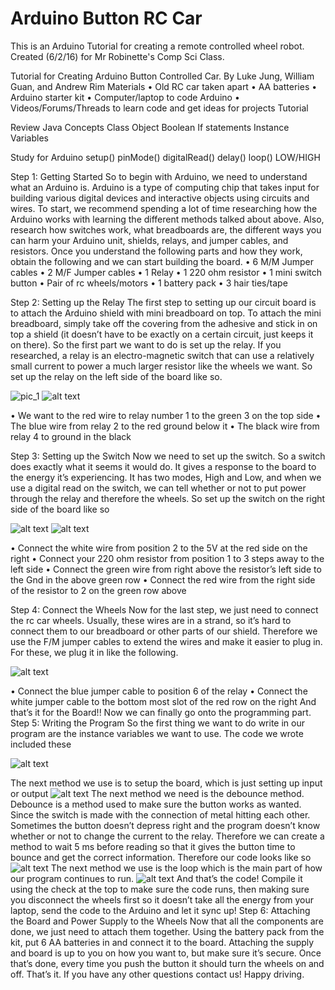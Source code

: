 # Arduino Button RC Car
This is an Arduino Tutorial for creating a remote controlled wheel robot.  Created (6/2/16) for Mr Robinette's Comp Sci Class.

Tutorial for Creating Arduino Button Controlled Car.
By Luke Jung, William Guan, and Andrew Rim
Materials
•    Old RC car taken apart
•    AA batteries
•    Arduino starter kit
•    Computer/laptop to code Arduino
•    Videos/Forums/Threads to learn code and get ideas for projects
Tutorial

Review Java Concepts
Class
Object
Boolean
If statements
Instance Variables

Study for Arduino
setup()
pinMode()
digitalRead()
delay()
loop()
LOW/HIGH

Step 1: Getting Started
So to begin with Arduino, we need to understand what an Arduino is.  Arduino is a type of computing chip that takes input for building various digital devices and interactive objects using circuits and wires.
To start, we recommend spending a lot of time researching how the Arduino works with learning the different methods talked about above.  Also, research how switches work, what breadboards are, the different ways you can harm your Arduino unit, shields, relays, and jumper cables, and resistors.
Once you understand the following parts and how they work, obtain the following and we can start building the board.
•    6 M/M Jumper cables
•    2 M/F Jumper cables
•    1 Relay
•    1 220 ohm resistor
•    1 mini switch button
•    Pair of rc wheels/motors
•    1 battery pack
•    3 hair ties/tape


Step 2: Setting up the Relay
The first step to setting up our circuit board is to attach the Arduino shield with mini breadboard on top.  To attach the mini breadboard, simply take off the covering from the adhesive and stick in on top a shield (it doesn’t have to be exactly on a certain circuit, just keeps it on there).
So the first part we want to do is set up the relay.  If you researched, a relay is an electro-magnetic switch that can use a relatively small current to power a much larger resistor like the wheels we want.
So set up the relay on the left side of the board like so.

![pic_1](https://github.com/lukejung99/Arduino-Button-RC-Car/blob/master/Photos/1.png?raw=true)
![alt text](https://github.com/lukejung99/Arduino-Button-RC-Car/blob/master/Photos/2.png?raw=true)

•    We want to the red wire to relay number 1 to the green 3 on the top side
•    The blue wire from relay 2 to the red ground below it
•    The black wire from relay 4 to ground in the black

Step 3: Setting up the Switch
Now we need to set up the switch.  So a switch does exactly what it seems it would do.  It gives a response to the board to the energy it’s experiencing.  It has two modes, High and Low, and when we use a digital read on the switch, we can tell whether or not to put power through the relay and therefore the wheels.
So set up the switch on the right side of the board like so

![alt text](https://github.com/lukejung99/Arduino-Button-RC-Car/blob/master/Photos/3.png?raw=true)
![alt text](https://github.com/lukejung99/Arduino-Button-RC-Car/blob/master/Photos/4.png?raw=true)

•    Connect the white wire from position 2 to the 5V at the red side on the right
•    Connect your 220 ohm resistor from position 1 to 3 steps away to the left side
•    Connect the green wire from right above the resistor’s left side to the Gnd in the above green row
•    Connect the red wire from the right side of the resistor to 2 on the green row above

Step 4: Connect the Wheels
Now for the last step, we just need to connect the rc car wheels. Usually, these wires are in a strand, so it’s hard to connect them to our breadboard or other parts of our shield.  Therefore we use the F/M jumper cables to extend the wires and make it easier to plug in.
For these, we plug it in like the following.

![alt text](https://github.com/lukejung99/Arduino-Button-RC-Car/blob/master/Photos/5.png?raw=true)

•    Connect the blue jumper cable to position 6 of the relay
•    Connect the white jumper cable to the bottom most slot of the red row on the right
And that’s it for the Board!! Now we can finally go onto the programming part.
Step 5: Writing the Program
So the first thing we want to do write in our program are the instance variables we want to use.  The code we wrote included these

![alt text](https://github.com/lukejung99/Arduino-Button-RC-Car/blob/master/Photos/6.png?raw=true)

The next method we use is to setup the board, which is just setting up input or output
![alt text](https://github.com/lukejung99/Arduino-Button-RC-Car/blob/master/Photos/7.png?raw=true)
The next method we need is the debounce method.  Debounce is a method used to make sure the button works as wanted.  Since the switch is made with the connection of metal hitting each other.  Sometimes the button doesn’t depress right and the program doesn’t know whether or not to change the current to the relay.  Therefore we can create a method to wait 5 ms before reading so that it gives the button time to bounce and get the correct information.
Therefore our code looks like so
![alt text](https://github.com/lukejung99/Arduino-Button-RC-Car/blob/master/Photos/8.png?raw=true)
The next method we use is the loop which is the main part of how our program continues to run.
![alt text](https://github.com/lukejung99/Arduino-Button-RC-Car/blob/master/Photos9.png?raw=true)
And that’s the code!
Compile it using the check at the top to make sure the code runs, then making sure you disconnect the wheels first so it doesn’t take all the energy from your laptop, send the code to the Arduino and let it sync up!
Step 6: Attaching the Board and Power Supply to the Wheels
Now that all the components are done, we just need to attach them together.  Using the battery pack from the kit, put 6 AA batteries in and connect it to the board.  Attaching the supply and board is up to you on how you want to, but make sure it’s secure.  Once that’s done, every time you push the button it should turn the wheels on and off.
That’s it.  If you have any other questions contact us!  Happy driving.

